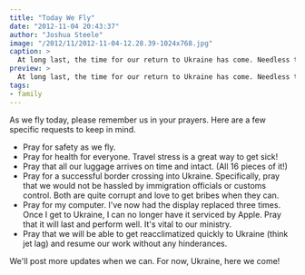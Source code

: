 ```yaml
---
title: "Today We Fly"
date: "2012-11-04 20:43:37"
author: "Joshua Steele"
image: "/2012/11/2012-11-04-12.28.39-1024x768.jpg"
caption: >
  At long last, the time for our return to Ukraine has come. Needless to say, we're very excited! Our time in the U.S. has been full and blessed. God has refreshed our family, and now we're ready to get back to our work overseas.
preview: >
  At long last, the time for our return to Ukraine has come. Needless to say, we're very excited! Our time in the U.S. has been full and blessed. God has refreshed our family, and now we're ready to get back to our work overseas.
tags:
- family
---
```


As we fly today, please remember us in your prayers. Here are a few specific requests to keep in mind. 

* Pray for safety as we fly.
* Pray for health for everyone. Travel stress is a great way to get sick!
* Pray that all our luggage arrives on time and intact. (All 16 pieces of it!)
* Pray for a successful border crossing into Ukraine. Specifically, pray that we would not be hassled by immigration officials or customs control. Both are quite corrupt and love to get bribes when they can.
* Pray for my computer. I've now had the display replaced three times. Once I get to Ukraine, I can no longer have it serviced by Apple. Pray that it will last and perform well. It's vital to our ministry.
* Pray that we will be able to get reacclimatized quickly to Ukraine (think jet lag) and resume our work without any hinderances.

We'll post more updates when we can. For now, Ukraine, here we come!
